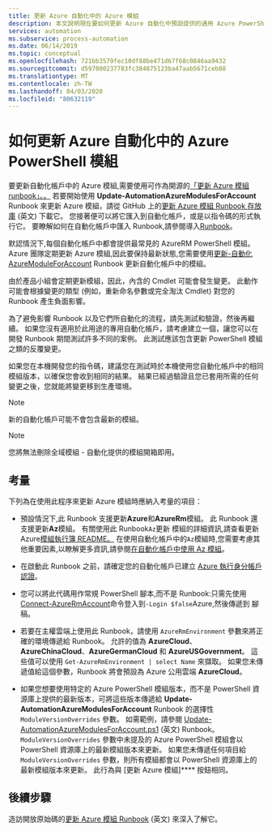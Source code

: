 ```yaml
---
title: 更新 Azure 自動化中的 Azure 模組
description: 本文說明現在要如何更新 Azure 自動化中預設提供的通用 Azure PowerShell 模組。
services: automation
ms.subservice: process-automation
ms.date: 06/14/2019
ms.topic: conceptual
ms.openlocfilehash: 721bb3579fec10df88be471d67f68c0846aa9432
ms.sourcegitcommit: d597800237783fc384875123ba47aab5671ceb88
ms.translationtype: MT
ms.contentlocale: zh-TW
ms.lasthandoff: 04/03/2020
ms.locfileid: "80632119"
---
```

# <a name="how-to-update-azure-powershell-modules-in-azure-automation"></a>如何更新 Azure 自動化中的 Azure PowerShell 模組

要更新自動化帳戶中的 Azure 模組,需要使用可作為開源的[「更新 Azure 模組 runbook」。。](https://github.com/Microsoft/AzureAutomation-Account-Modules-Update) 若要開始使用 **Update-AutomationAzureModulesForAccount** Runbook 來更新 Azure 模組，請從 GitHub 上的[更新 Azure 模組 Runbook 存放庫](https://github.com/Microsoft/AzureAutomation-Account-Modules-Update) \(英文\) 下載它。 您接著便可以將它匯入到自動化帳戶，或是以指令碼的形式執行它。 要瞭解如何在自動化帳戶中匯入 Runbook,請參閱導入[Runbook](manage-runbooks.md#importing-a-runbook)。

默認情況下,每個自動化帳戶中都會提供最常見的 AzureRM PowerShell 模組。 Azure 團隊定期更新 Azure 模組,因此要保持最新狀態,您需要使用[更新-自動化 AzureModuleForAccount](https://github.com/Microsoft/AzureAutomation-Account-Modules-Update) Runbook 更新自動化帳戶中的模組。

由於產品小組會定期更新模組，因此，內含的 Cmdlet 可能會發生變更。 此動作可能會根據變更的類型 (例如，重新命名參數或完全淘汰 Cmdlet) 對您的 Runbook 產生負面影響。

為了避免影響 Runbook 以及它們所自動化的流程，請先測試和驗證，然後再繼續。 如果您沒有適用於此用途的專用自動化帳戶，請考慮建立一個，讓您可以在開發 Runbook 期間測試許多不同的案例。 此測試應該包含更新 PowerShell 模組之類的反覆變更。

如果您在本機開發您的指令碼，建議您在測試時於本機使用您自動化帳戶中的相同模組版本，以確保您會收到相同的結果。 結果已經過驗證且您已套用所需的任何變更之後，您就能將變更移到生產環境。

> [!NOTE]
> 新的自動化帳戶可能不會包含最新的模組。

> [!NOTE]
> 您將無法刪除全域模組 - 自動化提供的模組開箱即用。

## <a name="considerations"></a>考量

下列為在使用此程序來更新 Azure 模組時應納入考量的項目：

* 預設情況下,此 Runbook 支援更新**Azure**和**AzureRm**模組。 此 Runbook 還支援更新**Az**模組。 有關使用此 Runbook`Az`更新 模組的詳細資訊,請查看更新 Azure[模組執行簿 README。](https://github.com/microsoft/AzureAutomation-Account-Modules-Update/blob/master/README.md) 在使用自動化帳戶中的`Az`模組時,您需要考慮其他重要因素,以瞭解更多資訊,請參閱[在自動化帳戶中使用 Az 模組](az-modules.md)。

* 在啟動此 Runbook 之前，請確定您的自動化帳戶已建立 [Azure 執行身分帳戶認證](manage-runas-account.md)。

* 您可以將此代碼用作常規 PowerShell 腳本,而不是 Runbook:只需先使用[Connect-AzureRmAccount](/powershell/module/azurerm.profile/connect-azurermaccount)命令登入到`-Login $false`Azure,然後傳遞到 腳稿。

* 若要在主權雲端上使用此 Runbook，請使用 `AzureRmEnvironment` 參數來將正確的環境傳遞給 Runbook。  允許的值為 **AzureCloud**、**AzureChinaCloud**、**AzureGermanCloud** 和 **AzureUSGovernment**。 這些值可以使用 `Get-AzureRmEnvironment | select Name` 來擷取。 如果您未傳遞值給這個參數，Runbook 將會預設為 Azure 公用雲端 **AzureCloud**。

* 如果您想要使用特定的 Azure PowerShell 模組版本，而不是 PowerShell 資源庫上提供的最新版本，可將這些版本傳遞給 **Update-AutomationAzureModulesForAccount** Runbook 的選擇性 `ModuleVersionOverrides` 參數。 如需範例，請參閱 [Update-AutomationAzureModulesForAccount.ps1](https://github.com/Microsoft/AzureAutomation-Account-Modules-Update/blob/master/Update-AutomationAzureModulesForAccount.ps1
) \(英文\) Runbook。 `ModuleVersionOverrides` 參數中未提及的 Azure PowerShell 模組會以 PowerShell 資源庫上的最新模組版本來更新。 如果您未傳遞任何項目給 `ModuleVersionOverrides` 參數，則所有模組都會以 PowerShell 資源庫上的最新模組版本來更新。 此行為與 [更新 Azure 模組]**** 按鈕相同。

## <a name="next-steps"></a>後續步驟

造訪開放原始碼的[更新 Azure 模組 Runbook](https://github.com/Microsoft/AzureAutomation-Account-Modules-Update) \(英文\) 來深入了解它。
